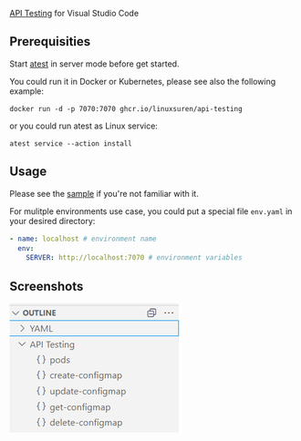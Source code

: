 [API Testing](https://github.com/linuxsuren/api-testing) for Visual Studio Code

## Prerequisities
Start [atest](https://github.com/linuxsuren/api-testing) in server mode before get started.

You could run it in Docker or Kubernetes, please see also the following example:

```shell
docker run -d -p 7070:7070 ghcr.io/linuxsuren/api-testing
```

or you could run atest as Linux service:
```
atest service --action install
```

## Usage
Please see the [sample](https://github.com/LinuxSuRen/api-testing/tree/master/sample) if you're not familiar with it.

For mulitple environments use case, you could put a special file `env.yaml` in your desired directory:

```yaml
- name: localhost # environment name
  env:
    SERVER: http://localhost:7070 # environment variables
```

## Screenshots

![](dist/outline.png)
